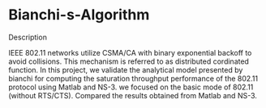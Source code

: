 # Bianchi-s-Algorithm

Description

IEEE 802.11 networks utilize CSMA/CA with binary exponential backoff to avoid collisions. This mechanism is referred to as distributed cordinated function.
In this project, we validate the analytical model presented by bianchi for computing the saturation throughput performance of the 802.11 protocol using Matlab and NS-3.
we focused on the basic mode of 802.11 (without RTS/CTS). Compared the results obtained from Matlab and NS-3.


